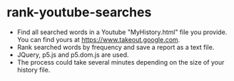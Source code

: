 # rank-youtube-searches
- Find all searched words in a Youtube "MyHistory.html" file you provide. You can find yours at https://www.takeout.google.com.
- Rank searched words by frequency and save a report as a text file.
- JQuery, p5.js and p5.dom.js are used.
- The process could take several minutes depending on the size of your history file.
